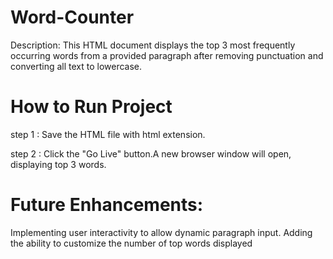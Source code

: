 # Word-Counter
Description: This HTML document displays the top 3 most frequently occurring words from a provided paragraph after removing punctuation and converting all text to lowercase.

# How to Run Project
step 1 : Save the HTML file with html extension.

step 2 : Click the "Go Live" button.A new browser window will open, displaying top 3 words.

# Future Enhancements:
Implementing user interactivity to allow dynamic paragraph input. Adding the ability to customize the number of top words displayed
